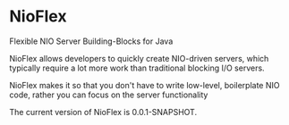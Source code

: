 # NioFlex
Flexible NIO Server Building-Blocks for Java

NioFlex allows developers to quickly create NIO-driven servers, which typically
require a lot more work than traditional blocking I/O servers.

NioFlex makes it so that you don't have to write low-level, boilerplate NIO code,
rather you can focus on the server functionality

The current version of NioFlex is 0.0.1-SNAPSHOT.